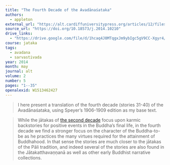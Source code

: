 ```yaml
---
title: "The Fourth Decade of the Avadānaśataka"
authors:
  - appleton
external_url: "https://alt.cardiffuniversitypress.org/articles/12/files/submission/proof/12-1-12-1-10-20170908.pdf"
source_url: "https://doi.org/10.18573/j.2014.10210"
drive_links:
  - "https://drive.google.com/file/d/1hcaq4J0MTqgxJm9ybIgc5gV9CC-Xgyr4/view?usp=drivesdk"
course: jataka
tags:
  - avadana
  - sarvastivada
year: 2014
month: may
journal: alt
volume: 2
number: 5
pages: "1--35"
openalexid: W1513462427
---
```


> I here present a translation of the fourth decade (stories 31-40) of the Avadānaśataka, using Speyer’s 1906-1909 edition as my base text.

> While the jātakas of [the second decade](/content/articles/second-decade-of-avadanasataka_appleton) focus upon karmic backstories for positive events in the Buddha’s final life, in the fourth decade we find a stronger focus on the character of the Buddha-to-be as he practices the many virtues required for the attainment of Buddhahood.
> In that sense the stories are much closer to the jātakas of the Pāli tradition, and indeed several of the stories are also found in the Jātakatthavaṇṇanā as well as other early Buddhist narrative collections.

